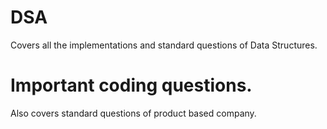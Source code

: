 # DSA
Covers all the implementations and standard questions of Data Structures.

# Important coding questions.
Also covers standard questions of product based company.
